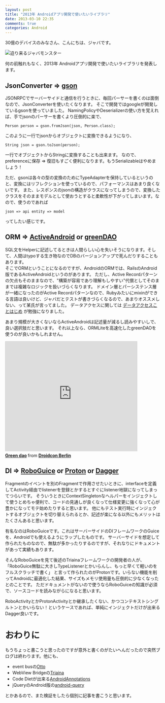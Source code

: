 ```yaml
---
layout: post
title: "2013年 Androidアプリ開発で使いたいライブラリ"
date: 2013-03-10 22:35
comments: true
categories: Android
---
```


30億のデバイスのみなさん、こんにちは、ジャバです。

![迫り来るジャバモンスター](http://dl.dropbox.com/u/54255753/blog/201303/javamonster.gif)

何の前触れもなく、2013年 Androidアプリ開発で使いたいライブラリを発表します。

## JsonConverter => [gson](https://code.google.com/p/google-gson/)

JSONRPCでサーバーサイドと通信を行うときに、毎回パーサーを書くのは面倒なので、JsonConverterを使いたくなります。
そこで開発ではgoogleが開発しているgsonを使っていました。
NamingPolicyやDeserializerの使い方を覚えれば、手でjsonのパーサーを書くより圧倒的に楽で、

    Person person = gson.fromJson(json, Person.class);

このように一行でjsonからオブジェクトに変換できるようになり、

    String json = gson.toJson(person);

一行でオブジェクトからStringに変換することも出来ます。
なので、preferenceに保存 => 復旧もすごく便利になります。もうSerializableはやめましょう！

ただ、gsonは各々の型の変換のためにTypeAdapterを保持しているというのと、変換にはリフレクションを使っているので、パフォーマンスはあまり良くないです。
また、レスポンスのjsonの構造がクラスになってしまうので、変換したクラスをそのままモデルとして使おうとすると柔軟性が下がってしまいます。なので、使うのであれば

    json => api entity => model

ってしたい感じです。

## ORM => [ActiveAndroid](https://www.activeandroid.com/) or [greenDAO](http://greendao-orm.com/)

SQL文をHelperに記述してるときは人間らしい心を失いそうになります。そして、人間はtypoする生き物なのでDBのバージョンアップで死んだりすることもあります。  
そこでORMということになるのですが、AndroidのORMでは、RailsのAndroid版であるActiveAndroidというのがあります。
ただし、Active Recordパターンの欠点もそのままなので、"構築が容易であり理解もしやすい"代償としてそのままでは複雑なロジックを扱いづらくなります。
ドメイン層とパーシステンス層が一緒になったのがActive Recordパターンなので、Rubyみたいにmixinができる言語は良いけど、ジャバだとテストが書きづらくなるので、あまりオススメしない、って某氏が言ってました。
データアクセスに関しては [データアクセスことはじめ](http://www.oracle.com/technetwork/jp/articles/index-087873-ja.html) が勉強になりました。

あまり規模が大きくないならActiveAndroidは記述量が減るし読みやすいしで、良い選択肢だと思います。
それ以上なら、ORMLiteを高速化したgreenDAOを使うのが良いかもしれません。
<iframe src="http://www.slideshare.net/slideshow/embed_code/12321475" width="427" height="356" frameborder="0" marginwidth="0" marginheight="0" scrolling="no" style="border:1px solid #CCC;border-width:1px 1px 0;margin-bottom:5px" allowfullscreen webkitallowfullscreen mozallowfullscreen> </iframe> <div style="margin-bottom:5px"> <strong> <a href="http://www.slideshare.net/droidcon/green-dao" title="Green dao" target="_blank">Green dao</a> </strong> from <strong><a href="http://www.slideshare.net/droidcon" target="_blank">Droidcon Berlin</a></strong> </div>

## DI => [RoboGuice](https://github.com/roboguice/roboguice) or [Proton](https://github.com/hnakagawa/proton) or [Dagger](http://square.github.com/dagger/)

Fragmentのイベントを別のFragmentで作用させたいときに、interfaceを定義してActivity経由でlistenerを登録とかするとすぐにlistener地獄になってしまってつらいです。
そういうときにContextSingletonなヘルパーをインジェクトして使うとめちゃ便利で、コードの見通しが良くなって仕様変更に強くなって心が豊かになってモテ始めたりすると思います。
他にもテスト実行時にインジェクトするオブジェクトを切り替えられるとか、記述が楽になる以外にもメリットはたくさんあると思います。  

有名なのはRoboGuiceです。これはサーバーサイドのDIフレームワークのGuiceを、Androidでも使えるようにラップしたものです。
サーバーサイドを想定して作られたものなので、無駄が多かったりするのですが、それなりにドキュメントがあって実績もあります。

そんなRoboGuiceを見て後述のTriainaフレームワークの開発者の人が、
「RoboGuice無駄に大きしTypeListenerとかいらんし、もっと早くて軽いのをフルスクラッチで書く」
と言って作られたのがProtonです。いらない機能を削ってAndroidに最適化した結果、サイズもメモリ使用量も圧倒的に少なくなったとのことです。
ただドキュメントがないので使うならRoboGuiceの知識が必須で、ソースコードを読みながらになると思います。

RoboActivityとかProtonActivityとか継承したくない、かつコンテキストシングルトンとかいらない！というケースであれば、単純にインジェクトだけが出来るDagger良いです。

# おわりに

もうちょっと書こうと思ったのですが意外と書くのがたいへんだったので突然ブログは終わります。他にも、  

- event busの[Otto](http://square.github.com/otto/)
- WebView Bridgeの[Triaina](https://github.com/mixi-inc/triaina)
- Code Dietが出来る[AndroidAnnotations](http://androidannotations.org/)
- jQueryのAndroid版の[android-query](https://code.google.com/p/android-query/)

とかあるので、また検証をしたら個別に記事を書こうと思います。
